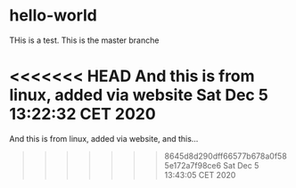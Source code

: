 # hello-world

THis is a test. This is the master branche

<<<<<<< HEAD
And this is from linux, added via website
Sat Dec  5 13:22:32 CET 2020
=======
And this is from linux, added via website, and this...
>>>>>>> 8645d8d290dff66577b678a0f585e172a7f98ce6
Sat Dec  5 13:43:05 CET 2020
